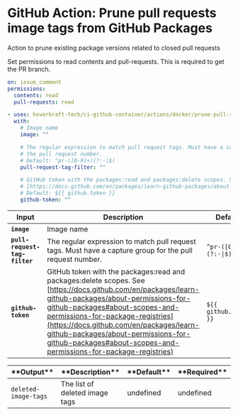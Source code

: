 <!-- start title -->

# GitHub Action: Prune pull requests image tags from GitHub Packages

<!-- end title -->
<!-- start description -->

Action to prune existing package versions related to closed pull requests

<!-- end description -->
<!-- start contents -->
<!-- end contents -->

Set permissions to read contents and pull-requests. This is required to get the PR branch.

```yaml
on: issue_comment
permissions:
  contents: read
  pull-requests: read
```

<!-- start usage -->

```yaml
- uses: hoverkraft-tech/ci-github-container/actions/docker/prune-pull-requests-image-tags@v0.4.1
  with:
    # Image name
    image: ""

    # The regular expression to match pull request tags. Must have a capture group for
    # the pull request number.
    # Default: ^pr-([0-9]+)(?:-|$)
    pull-request-tag-filter: ""

    # GitHub token with the packages:read and packages:delete scopes. See
    # [https://docs.github.com/en/packages/learn-github-packages/about-permissions-for-github-packages#about-scopes-and-permissions-for-package-registries](https://docs.github.com/en/packages/learn-github-packages/about-permissions-for-github-packages#about-scopes-and-permissions-for-package-registries)
    # Default: ${{ github.token }}
    github-token: ""
```

<!-- end usage -->
<!-- start inputs -->

| **Input**                                | **Description**                                                                                                                                                                                                                                                                                                                                                                | **Default**                       | **Required** |
| ---------------------------------------- | ------------------------------------------------------------------------------------------------------------------------------------------------------------------------------------------------------------------------------------------------------------------------------------------------------------------------------------------------------------------------------ | --------------------------------- | ------------ |
| **<code>image</code>**                   | Image name                                                                                                                                                                                                                                                                                                                                                                     |                                   | **false**    |
| **<code>pull-request-tag-filter</code>** | The regular expression to match pull request tags. Must have a capture group for the pull request number.                                                                                                                                                                                                                                                                      | <code>^pr-([0-9]+)(?:-\|$)</code> | **false**    |
| **<code>github-token</code>**            | GitHub token with the packages:read and packages:delete scopes. See [https://docs.github.com/en/packages/learn-github-packages/about-permissions-for-github-packages#about-scopes-and-permissions-for-package-registries](https://docs.github.com/en/packages/learn-github-packages/about-permissions-for-github-packages#about-scopes-and-permissions-for-package-registries) | <code>${{ github.token }}</code>  | **false**    |

<!-- end inputs -->
<!-- start outputs -->

| \***\*Output\*\***              | \***\*Description\*\***        | \***\*Default\*\*** | \***\*Required\*\*** |
| ------------------------------- | ------------------------------ | ------------------- | -------------------- |
| <code>deleted-image-tags</code> | The list of deleted image tags | undefined           | undefined            |

<!-- end outputs -->
<!-- start [.github/ghadocs/examples/] -->
<!-- end [.github/ghadocs/examples/] -->
